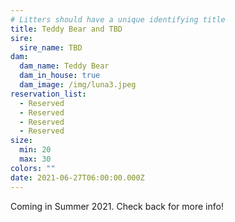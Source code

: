 ```yaml
---
# Litters should have a unique identifying title
title: Teddy Bear and TBD
sire:
  sire_name: TBD
dam:
  dam_name: Teddy Bear
  dam_in_house: true
  dam_image: /img/luna3.jpeg
reservation_list:
  - Reserved
  - Reserved
  - Reserved
  - Reserved
size:
  min: 20
  max: 30
colors: ""
date: 2021-06-27T06:00:00.000Z
---
```

Coming in Summer 2021. Check back for more info!